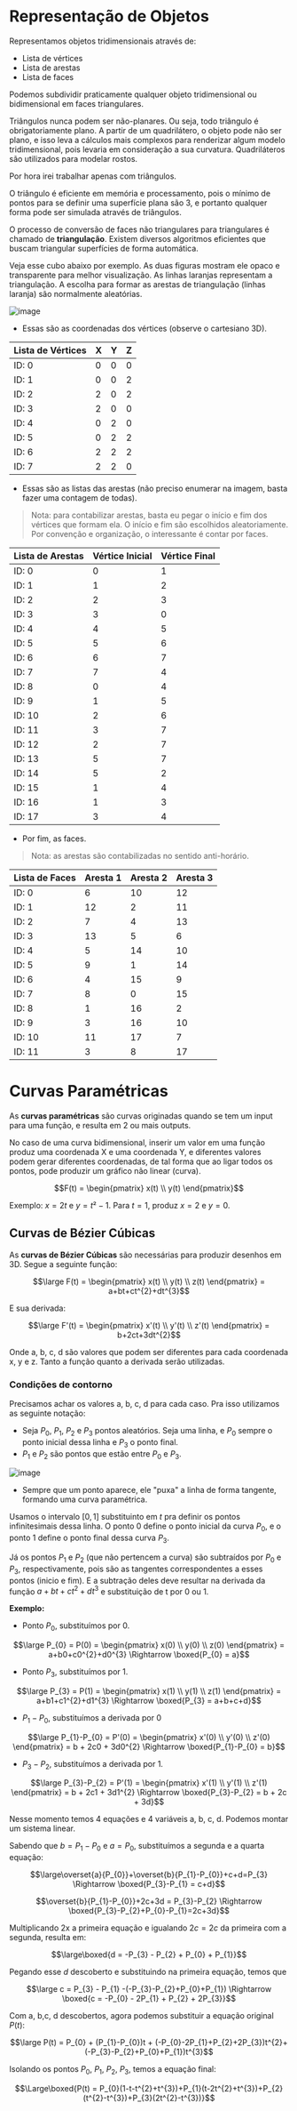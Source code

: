 # Representação de Objetos

Representamos objetos tridimensionais através de:

- Lista de vértices
- Lista de arestas
- Lista de faces

Podemos subdividir praticamente qualquer objeto tridimensional ou bidimensional em faces triangulares.

Triângulos nunca podem ser não-planares. Ou seja, todo triângulo é obrigatoriamente plano. A partir de um quadrilátero, o objeto pode não ser plano, e isso leva a cálculos mais complexos para renderizar algum modelo tridimensional, pois levaria em consideração a sua curvatura. Quadriláteros são utilizados para modelar rostos.

Por hora irei trabalhar apenas com triângulos.

O triângulo é eficiente em memória e processamento, pois o mínimo de pontos para se definir uma superfície plana são 3, e portanto qualquer forma pode ser simulada através de triângulos.

O processo de conversão de faces não triangulares para triangulares é chamado de **triangulação**. Existem diversos algoritmos eficientes que buscam triangular superfícies de forma automática.

Veja esse cubo abaixo por exemplo. As duas figuras mostram ele opaco e transparente para melhor visualização. As linhas laranjas representam a triangulação. A escolha para formar as arestas de triangulação (linhas laranja) são normalmente aleatórias.

![image](https://user-images.githubusercontent.com/98990221/209157097-8add3d6a-8585-48f0-83c7-ee0827ba8591.png)

- Essas são as coordenadas dos vértices (observe o cartesiano 3D).

| Lista de Vértices  | X | Y | Z |
| ------------- | --- | --- | --- |
| ID: 0 | 0 | 0 | 0 |
| ID: 1 | 0 | 0 | 2 |
| ID: 2 | 2 | 0 | 2 |
| ID: 3 | 2 | 0 | 0 |
| ID: 4 | 0 | 2 | 0 |
| ID: 5 | 0 | 2 | 2 |
| ID: 6 | 2 | 2 | 2 |
| ID: 7 | 2 | 2 | 0 |

- Essas são as listas das arestas (não preciso enumerar na imagem, basta fazer uma contagem de todas).
> Nota: para contabilizar arestas, basta eu pegar o início e fim dos vértices que formam ela. O início e fim são escolhidos aleatoriamente. Por convenção e organização, o interessante é contar por faces.

| Lista de Arestas  | Vértice Inicial | Vértice Final |
| ------------- | --- | --- |
| ID: 0 | 0 | 1 |
| ID: 1 | 1 | 2 |
| ID: 2 | 2 | 3 |
| ID: 3 | 3 | 0 |
| ID: 4 | 4 | 5 |
| ID: 5 | 5 | 6 |
| ID: 6 | 6 | 7 |
| ID: 7 | 7 | 4 |
| ID: 8 | 0 | 4 |
| ID: 9 | 1 | 5 |
| ID: 10 | 2 | 6 |
| ID: 11 | 3 | 7 |
| ID: 12 | 2 | 7 |
| ID: 13 | 5 | 7 |
| ID: 14 | 5 | 2 |
| ID: 15 | 1 | 4 |
| ID: 16 | 1 | 3 |
| ID: 17 | 3 | 4 |

- Por fim, as faces.
> Nota: as arestas são contabilizadas no sentido anti-horário.

| Lista de Faces  | Aresta 1 | Aresta 2 | Aresta 3 |
| ------------- | --- | --- | --- |
| ID: 0 | 6 | 10 | 12 |
| ID: 1 | 12 | 2 | 11 |
| ID: 2 | 7 | 4 | 13 |
| ID: 3 | 13 | 5 | 6 |
| ID: 4 | 5 | 14 | 10 |
| ID: 5 | 9 | 1 | 14 |
| ID: 6 | 4 | 15 | 9 |
| ID: 7 | 8 | 0 | 15 |
| ID: 8 | 1 | 16 | 2 |
| ID: 9 | 3 | 16 | 10 |
| ID: 10 | 11 | 17 | 7 |
| ID: 11 | 3 | 8 | 17 |


# Curvas Paramétricas

As **curvas paramétricas** são curvas originadas quando se tem um input para uma função, e resulta em 2 ou mais outputs. 

No caso de uma curva bidimensional, inserir um valor em uma função produz uma coordenada X e uma coordenada Y, e diferentes valores podem gerar diferentes coordenadas, de tal forma que ao ligar todos os pontos, pode produzir um gráfico não linear (curva).

$$F(t) = \begin{pmatrix}
x(t) \\
y(t)
\end{pmatrix}$$

Exemplo: $x = 2t$ e $y = t² - 1$. Para $t = 1$, produz $x = 2$ e $y = 0$.


## Curvas de Bézier Cúbicas

As **curvas de Bézier Cúbicas** são necessárias para produzir desenhos em 3D. Segue a seguinte função:

$$\large F(t) = \begin{pmatrix}
x(t) \\
y(t) \\
z(t)
\end{pmatrix} = a+bt+ct^{2}+dt^{3}$$

E sua derivada:

$$\large F'(t) = \begin{pmatrix}
x'(t) \\
y'(t) \\
z'(t)
\end{pmatrix} = b+2ct+3dt^{2}$$


Onde a, b, c, d são valores que podem ser diferentes para cada coordenada x, y e z. Tanto a função quanto a derivada serão utilizadas.

### Condições de contorno

Precisamos achar os valores a, b, c, d para cada caso. Pra isso utilizamos as seguinte notação:

- Seja $P_{0}$, $P_{1}$, $P_{2}$ e $P_{3}$ pontos aleatórios. Seja uma linha, e $P_{0}$ sempre o ponto inicial dessa linha e $P_{3}$ o ponto final.
- $P_{1}$ e $P_{2}$ são pontos que estão entre $P_{0}$ e $P_{3}$.

![image](https://user-images.githubusercontent.com/98990221/210604462-2419a145-0947-4689-b5f0-8fe481a4dbc5.png)

- Sempre que um ponto aparece, ele "puxa" a linha de forma tangente, formando uma curva paramétrica.

Usamos o intervalo $[0, 1]$ substituinto em $t$ pra definir os pontos infinitesimais dessa linha. O ponto 0 define o ponto inicial da curva $P_{0}$, e o ponto 1 define o ponto final dessa curva $P_{3}$.

Já os pontos $P_{1}$ e $P_{2}$ (que não pertencem a curva) são subtraídos por $P_{0}$ e $P_{3}$, respectivamente, pois são as tangentes correspondentes a esses pontos (inicio e fim). E a subtração deles deve resultar na derivada da função $a+bt+ct^{2}+dt^{3}$ e substituição de t por 0 ou 1.

**Exemplo:**

- Ponto $P_{0}$, substituímos por 0.

$$\large P_{0} = P(0) = \begin{pmatrix} 
x(0) \\ 
y(0) \\ 
z(0) 
\end{pmatrix} = a+b0+c0^{2}+d0^{3} \Rightarrow \boxed{P_{0} = a}$$

- Ponto $P_{3}$, substituímos por 1.

$$\large P_{3} = P(1) = \begin{pmatrix} 
x(1) \\ 
y(1) \\ 
z(1) 
\end{pmatrix} = a+b1+c1^{2}+d1^{3} \Rightarrow \boxed{P_{3} = a+b+c+d}$$

- $P_{1}-P_{0}$, substituímos a derivada por 0

$$\large P_{1}-P_{0} = P'(0) = \begin{pmatrix}
x'(0) \\
y'(0) \\
z'(0)
\end{pmatrix} = b + 2c0 + 3d0^{2} \Rightarrow \boxed{P_{1}-P_{0} = b}$$

- $P_{3}-P_{2}$, substituímos a derivada por 1.

$$\large P_{3}-P_{2} = P'(1) = \begin{pmatrix}
x'(1) \\
y'(1) \\
z'(1)
\end{pmatrix} = b + 2c1 + 3d1^{2} \Rightarrow \boxed{P_{3}-P_{2} = b + 2c + 3d}$$

Nesse momento temos 4 equações e 4 variáveis a, b, c, d. Podemos montar um sistema linear.

Sabendo que $b = P_{1}-P_{0}$ e $a = P_{0}$, substituímos a segunda e a quarta equação:

$$\large\overset{a}{P_{0}}+\overset{b}{P_{1}-P_{0}}+c+d=P_{3} \Rightarrow \boxed{P_{3}-P_{1} = c+d}$$

$$\overset{b}{P_{1}-P_{0}}+2c+3d = P_{3}-P_{2} \Rightarrow \boxed{P_{3}-P_{2}+P_{0}-P_{1}=2c+3d}$$

Multiplicando 2x a primeira equação e igualando $2c = 2c$ da primeira com a segunda, resulta em:

$$\large\boxed{d = -P_{3} - P_{2} + P_{0} + P_{1}}$$

Pegando esse $d$ descoberto e substituindo na primeira equação, temos que

$$\large c = P_{3} - P_{1} -(-P_{3}-P_{2}+P_{0}+P_{1}) \Rightarrow \boxed{c = -P_{0} - 2P_{1} + P_{2} + 2P_{3}}$$

Com a, b,c, d descobertos, agora podemos substituir a equação original $P(t)$:

$$\large P(t) = P_{0} + (P_{1}-P_{0})t + (-P_{0}-2P_{1}+P_{2}+2P_{3})t^{2}+(-P_{3}-P_{2}+P_{0}+P_{1})t^{3}$$

Isolando os pontos $P_{0}$, $P_{1}$, $P_{2}$, $P_{3}$, temos a equação final:

$$\Large\boxed{P(t) = P_{0}(1-t-t^{2}+t^{3})+P_{1}(t-2t^{2}+t^{3})+P_{2}(t^{2}-t^{3})+P_{3}(2t^{2}-t^{3})}$$
